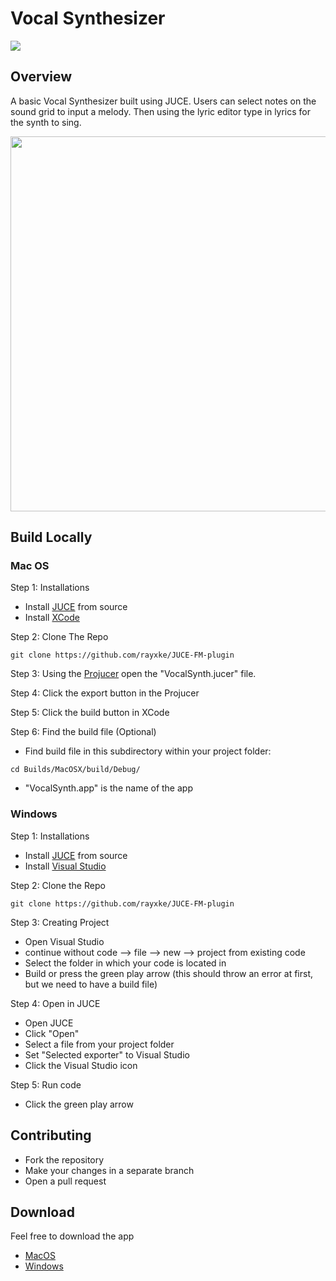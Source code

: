 # Vocal Synthesizer
[![](https://github.com/rayxke/vocal-synth/actions/workflows/build.yml/badge.svg)](https://github.com/rayxke/vocal-synth/actions)

## Overview
A basic Vocal Synthesizer built using JUCE. 
Users can select notes on the sound grid to input a melody. 
Then using the lyric editor type in lyrics for the synth to sing.

<div align="center">
<img align="center" src="https://user-images.githubusercontent.com/8340687/235598501-44e27f80-4aae-40ce-9c87-695ddd81084e.jpg" border-radius="50%" width="800px" height="600px"/>
</div>

## Build Locally

### Mac OS
Step 1: Installations

- Install [JUCE](https://juce.com) from source
- Install [XCode](https://developer.apple.com/xcode/)

Step 2: Clone The Repo
```
git clone https://github.com/rayxke/JUCE-FM-plugin
```


Step 3: Using the [Projucer](https://juce.com/discover/projucer) open the "VocalSynth.jucer" file.

Step 4: Click the export button in the Projucer

Step 5: Click the build button in XCode

Step 6: Find the build file (Optional)
- Find build file in this subdirectory within your project folder:
```
cd Builds/MacOSX/build/Debug/
```
- "VocalSynth.app" is the name of the app

### Windows

Step 1: Installations

- Install [JUCE](https://juce.com) from source
- Install [Visual Studio](https://visualstudio.microsoft.com)

Step 2: Clone the Repo

```
git clone https://github.com/rayxke/JUCE-FM-plugin
```

Step 3: Creating Project

- Open Visual Studio
- continue without code --> file --> new --> project from existing code
- Select the folder in which your code is located in
- Build or press the green play arrow (this should throw an error at first, but we need to have a build file)

Step 4: Open in JUCE

- Open JUCE
- Click "Open"
- Select a file from your project folder
- Set "Selected exporter" to Visual Studio 
- Click the Visual Studio icon

Step 5: Run code

- Click the green play arrow

## Contributing

- Fork the repository
- Make your changes in a separate branch
- Open a pull request

## Download
Feel free to download the app
- [MacOS](https://drive.google.com/file/d/18qru1GqMEcxcVK34MrYZSoA2K8yopMTf/view?usp=share_link)
- [Windows](https://drive.google.com/file/d/19hKhKB1shqzzxtx0NtivVOxBa2lu08r6/view?usp=share_link)

